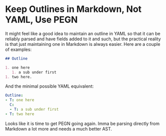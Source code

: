 # Keep Outlines in Markdown, Not YAML, Use PEGN

It might feel like a good idea to maintain an outline in YAML so that it
can be reliably parsed and have fields added to it and such, but the
practical reality is that just maintaining one in Markdown is always
easier. Here are a couple of examples:

```markdown
## Outline

1. one here
   1. a sub under first
1. two here.

```

And the minimal possible YAML equivalent:

```yaml
Outline:
- T: one here
  C:
  - T: a sub under first
- T: two here
```

Looks like it is time to get PEGN going again. Imma be parsing directly
from Markdown a lot more and needs a much better AST.
